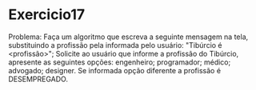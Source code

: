 # Exercicio17
Problema: Faça um algoritmo que escreva a seguinte mensagem na tela, substituindo a profissão pela informada pelo usuário: "Tibúrcio é &lt;profissão>"; Solicite ao usuário que informe a profissão do Tibúrcio, apresente as seguintes opções: engenheiro; programador; médico; advogado; designer. Se informada opção diferente a profissão é DESEMPREGADO.
